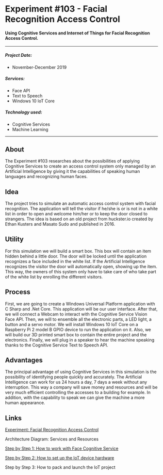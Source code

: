# Experiment #103 - Facial Recognition Access Control
#### Using Cognitive Services and Internet of Things for Facial Recognition Access Control.

------------

##### Project Date:
- November-December 2019

##### Services:
- Face API 
- Text to Speech
- Windows 10 IoT Core

##### Technology used:
- Cognitive Services
- Machine Learning

------------

## About 
The Experiment #103 researches about the possibilities of applying Cognitive Services to create an access control system only managed by an Artificial Intelligence by giving it the capabilities of speaking human languages and recognizing human faces.

## Idea
The project tries to simulate an automatic access control system with facial recognition. The application will tell the visitor if he/she is or is not in a white list in order to open and welcome him/her or to keep the door closed to strangers. The idea is based on an old project from huckster.io created by Ethan Kusters and Masato Sudo and published in 2016.

## Utility
For this simulation we will build a smart box. This box will contain an item hidden behind a little door. The door will be locked until the application recognizes a face included in the white list. If the Artificial Intelligence recognizes the visitor the door will automatically open, showing up the item. This way, the owners of this system only have to take care of who take part of the white list by enrolling the different visitors.

## Process
First, we are going to create a Windows Universal Platform application with C Sharp and .Net Core. This application will be our user interface. After that, we will connect a Webcam to interact with the Cognitive Service Vision Face API. Then, we will to ensemble all the electronic parts, a LED light, a button and a servo motor. We will install Windows 10 IoT Core on a Raspberry Pi 2 model B GPIO device to run the application on it. Also, we will build our 3D printed smart box to contain the entire project and the electronics. Finally, we will plug in a speaker to hear the machine speaking thanks to the Cognitive Service Text to Speech API.

## Advantages
The principal advantage of using Cognitive Services in this simulation is the possibility of identifying people quickly and accurately. The Artificial Intelligence can work for us 24 hours a day, 7 days a week without any interruption. This way a company will save money and resources and will be very much efficient controlling the accesses to a building for example. In addition, with the capability to speak we can give the machine a more human appearance.

## Links

[Experiment: Facial Recognition Access Control](https://www.idiwork.com/projects/experiment-103/)

Architecture Diagram: Services and Resources

[Step by Step 1: How to work with Face Cognitive Service](https://www.idiwork.com/experiment-103-how-to-modify-the-project-to-work-with-face-cognitive-service-and-servo-motor/)

[Step by Step 2: How to set up the IoT device hardware](https://www.idiwork.com/experiment-103-how-to-set-up-the-iot-device-hardware-peripherals-and-electronics/)

Step by Step 3: How to pack and launch the IoT project

